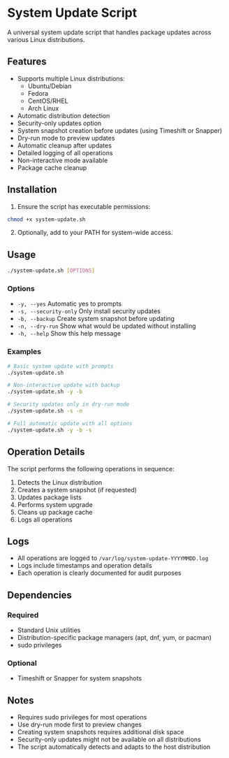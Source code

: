 # System Update Script

A universal system update script that handles package updates across various Linux distributions.

## Features

- Supports multiple Linux distributions:
  - Ubuntu/Debian
  - Fedora
  - CentOS/RHEL
  - Arch Linux
- Automatic distribution detection
- Security-only updates option
- System snapshot creation before updates (using Timeshift or Snapper)
- Dry-run mode to preview updates
- Automatic cleanup after updates
- Detailed logging of all operations
- Non-interactive mode available
- Package cache cleanup

## Installation

1. Ensure the script has executable permissions:
```bash
chmod +x system-update.sh
```

2. Optionally, add to your PATH for system-wide access.

## Usage

```bash
./system-update.sh [OPTIONS]
```

### Options

- `-y, --yes`             Automatic yes to prompts
- `-s, --security-only`   Only install security updates
- `-b, --backup`          Create system snapshot before updating
- `-n, --dry-run`         Show what would be updated without installing
- `-h, --help`            Show this help message

### Examples

```bash
# Basic system update with prompts
./system-update.sh

# Non-interactive update with backup
./system-update.sh -y -b

# Security updates only in dry-run mode
./system-update.sh -s -n

# Full automatic update with all options
./system-update.sh -y -b -s
```

## Operation Details

The script performs the following operations in sequence:
1. Detects the Linux distribution
2. Creates a system snapshot (if requested)
3. Updates package lists
4. Performs system upgrade
5. Cleans up package cache
6. Logs all operations

## Logs

- All operations are logged to `/var/log/system-update-YYYYMMDD.log`
- Logs include timestamps and operation details
- Each operation is clearly documented for audit purposes

## Dependencies

### Required
- Standard Unix utilities
- Distribution-specific package managers (apt, dnf, yum, or pacman)
- sudo privileges

### Optional
- Timeshift or Snapper for system snapshots

## Notes

- Requires sudo privileges for most operations
- Use dry-run mode first to preview changes
- Creating system snapshots requires additional disk space
- Security-only updates might not be available on all distributions
- The script automatically detects and adapts to the host distribution
